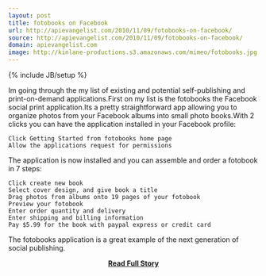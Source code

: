 ```yaml
---
layout: post
title: fotobooks on Facebook
url: http://apievangelist.com/2010/11/09/fotobooks-on-facebook/
source: http://apievangelist.com/2010/11/09/fotobooks-on-facebook/
domain: apievangelist.com
image: http://kinlane-productions.s3.amazonaws.com/mimeo/fotobooks.jpg
---
```

{% include JB/setup %}<p>Im going through the my list of existing and potential self-publishing and print-on-demand applications.First on my list is the fotobooks the Facebook social print application.Its a pretty straightforward app allowing you to organize photos from your Facebook albums into small photo books.With 2 clicks you can have the application installed in your Facebook profile:

	Click Getting Started from fotobooks home page
	Allow the applications request for permissions

The application is now installed and you can assemble and order a fotobook in 7 steps:

	Click create new book
	Select cover design, and give book a title
	Drag photos from albums onto 19 pages of your fotobook
	Preview your fotobook
	Enter order quantity and delivery
	Enter shipping and billing information
	Pay $5.99 for the book with paypal express or credit card

The fotobooks application is a great example of the next generation of social publishing.</p>
<center><p><a href="http://apievangelist.com/2010/11/09/fotobooks-on-facebook/" style='padding:25px; font-sze:18px; font-weight: bold;'>Read Full Story</a></p></center>
